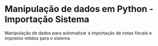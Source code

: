 # Manipulação de dados em Python - Importação Sistema
Manipulação de dados para automatizar a importação de notas fiscais e impostos retidos para o sistema.
